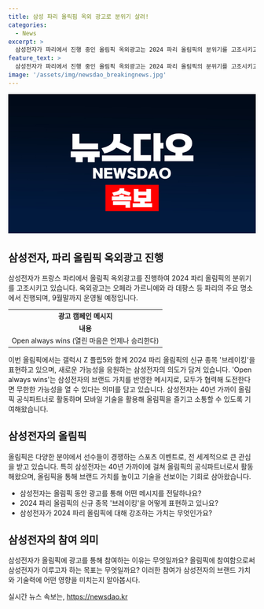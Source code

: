 ```yaml
---
title: 삼성 파리 올릭핌 옥외 광고로 분위기 살려!
categories:
  - News
excerpt: >
  삼성전자가 파리에서 진행 중인 올림픽 옥외광고는 2024 파리 올림픽의 분위기를 고조시키고 있습니다. 옥외광고는 프랑스 파리의 주요 명소인 오페라 가르니에, 라 데팡스에서 진행되며, 9월말까지 운영될 예정입니다. 광고는 갤럭시 Z 플립5와 함께 2024 파리 올림픽의 신규 종목 브레이킹을 표현하고, Open always wins (열린 마음은 언제나 승리한다)이라는 올림픽 메시지를 전달하고 있습니다. 또한, 이 캠페인은 삼성전자의 개방성과 포용성을 강조하며, 모두가 협력해 도전하면 무한한 가능성이 열린다는 의미를 담고 있습니다.
feature_text: >
  삼성전자가 파리에서 진행 중인 올림픽 옥외광고는 2024 파리 올림픽의 분위기를 고조시키고 있습니다. 옥외광고는 프랑스 파리의 주요 명소인 오페라 가르니에, 라 데팡스에서 진행되며, 9월말까지 운영될 예정입니다. 광고는 갤럭시 Z 플립5와 함께 2024 파리 올림픽의 신규 종목 브레이킹을 표현하고, Open always wins (열린 마음은 언제나 승리한다)이라는 올림픽 메시지를 전달하고 있습니다. 또한, 이 캠페인은 삼성전자의 개방성과 포용성을 강조하며, 모두가 협력해 도전하면 무한한 가능성이 열린다는 의미를 담고 있습니다.
image: '/assets/img/newsdao_breakingnews.jpg'
---
```


<p><img src="/assets/img/newsdao_breakingnews.jpg" alt="pcversion 속보" /></p>

<h2 data-ke-size="size26">삼성전자, 파리 올림픽 옥외광고 진행</h2>

<p data-ke-size="size16">삼성전자가 프랑스 파리에서 올림픽 옥외광고를 진행하여 2024 파리 올림픽의 분위기를 고조시키고 있습니다. 옥외광고는 오페라 가르니에와 라 데팡스 등 파리의 주요 명소에서 진행되며, 9월말까지 운영될 예정입니다.</p>

<table>
  <tr>
    <td style="text-align: center; height: 17px;"><b>광고 캠페인 메시지</b></td>
  </tr>
  <tr>
    <td style="text-align: center; height: 17px;"><b>내용</b></td>
  </tr>
  <tr>
    <td style="text-align: center; height: 17px;">Open always wins (열린 마음은 언제나 승리한다)</td>
  </tr>
</table>

<p data-ke-size="size16">이번 올림픽에서는 갤럭시 Z 플립5와 함께 2024 파리 올림픽의 신규 종목 '브레이킹'을 표현하고 있으며, 새로운 가능성을 응원하는 삼성전자의 의도가 담겨 있습니다. 'Open always wins'는 삼성전자의 브랜드 가치를 반영한 메시지로, 모두가 협력해 도전한다면 무한한 가능성을 열 수 있다는 의미를 담고 있습니다. 삼성전자는 40년 가까이 올림픽 공식파트너로 활동하며 모바일 기술을 활용해 올림픽을 즐기고 소통할 수 있도록 기여해왔습니다.</p>

<h2 data-ke-size="size26">삼성전자의 올림픽</h2>

<p data-ke-size="size16">올림픽은 다양한 분야에서 선수들이 경쟁하는 스포츠 이벤트로, 전 세계적으로 큰 관심을 받고 있습니다. 특히 삼성전자는 40년 가까이에 걸쳐 올림픽의 공식파트너로서 활동해왔으며, 올림픽을 통해 브랜드 가치를 높이고 기술을 선보이는 기회로 삼아왔습니다.</p>

<ul>
  <li>삼성전자는 올림픽 동안 광고를 통해 어떤 메시지를 전달하나요?</li>
  <li>2024 파리 올림픽의 신규 종목 '브레이킹'을 어떻게 표현하고 있나요?</li>
  <li>삼성전자가 2024 파리 올림픽에 대해 강조하는 가치는 무엇인가요?</li>
</ul>

<h2 data-ke-size="size26">삼성전자의 참여 의미</h2>

<p data-ke-size="size16">삼성전자가 올림픽에 광고를 통해 참여하는 이유는 무엇일까요? 올림픽에 참여함으로써 삼성전자가 이루고자 하는 목표는 무엇일까요? 이러한 참여가 삼성전자의 브랜드 가치와 기술력에 어떤 영향을 미치는지 알아봅시다.</p>
실시간 뉴스 속보는, <a href="https://newsdao.kr" rel="dofollow">https://newsdao.kr</a>


